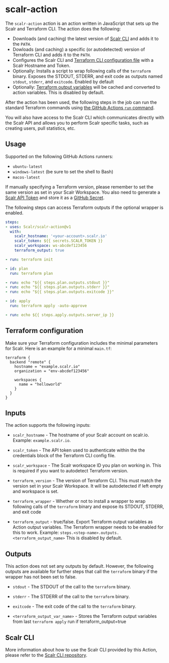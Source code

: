 # scalr-action

The `scalr-action` action is an action written in JavaScript that sets up the Scalr and Terraform CLI. The action does the following:

- Downloads (and caching) the latest version of [Scalr CLI](https://github.com/Scalr/scalr-cli) and adds it to the `PATH`.
- Dowloads (and caching) a specific (or autodetected) version of Terraform CLI and adds it to the `PATH`.
- Configures the Scalr CLI and [Terraform CLI configuration file](https://www.terraform.io/docs/commands/cli-config.html) with a Scalr Hostname and Token.
- Optionally: Installs a script to wrap following calls of the `terraform` binary. Exposes the STDOUT, STDERR, and exit code as outputs named `stdout`, `stderr`, and `exitcode`. Enabled by default
- Optionally: [Terraform output variables](https://www.terraform.io/language/values/outputs) will be cached and converted to action variables. This is disabled by default.

After the action has been used, the following steps in the job can run the standard Terraform commands using [the GitHub Actions `run` command](https://help.github.com/en/actions/reference/workflow-syntax-for-github-actions#jobsjob_idstepsrun).

You will also have access to the Scalr CLI which communicates directly with the Scalr API and allows you to perform Scalr specific tasks, such as creating users, pull statistics, etc.

## Usage

Supported on the following GitHub Actions runners\:
* `ubuntu-latest`
* `windows-latest` (be sure to set the shell to Bash)
* `macos-latest` 

If manually specifying a Terraform version, please remember to set the same version as set in your Scalr Workspace. 
You also need to generate a [Scalr API Token](https://docs.scalr.com/en/latest/migration.html) and store it as a [GitHub Secret](https://docs.github.com/en/actions/security-guides/encrypted-secrets).

The following steps can access Terraform outputs if the optional wrapper is enabled.

```yaml
steps:
- uses: Scalr/scalr-action@v1
  with:
    scalr_hostname: '<your-account>.scalr.io'
    scalr_token: ${{ secrets.SCALR_TOKEN }}
    scalr_workspace: ws-abcdef123456
    terraform_output: true

- run: terraform init

- id: plan
  run: terraform plan

- run: echo "${{ steps.plan.outputs.stdout }}"
- run: echo "${{ steps.plan.outputs.stderr }}"
- run: echo "${{ steps.plan.outputs.exitcode }}"

- id: apply
  run: terraform apply -auto-approve

- run: echo ${{ steps.apply.outputs.server_ip }}
```

## Terraform configuration

Make sure your Terraform configuration includes the minimal parameters for Scalr. 
Here is an example for a minimal `main.tf`:

```
terraform {
  backend "remote" {
    hostname = "example.scalr.io"
    organization = "env-abcdef123456"

    workspaces {
      name = "helloworld"
    }
  }
}
```

## Inputs

The action supports the following inputs:

- `scalr_hostname` - The hostname of your Scalr account on scalr.io. Example: `example.scalr.io`.

- `scalr_token` - The API token used to authenticate within the the credentials block of the Terraform CLI config file.

- `scalr_workspace` - The Scalr workspace ID you plan on working in. This is required if you want to autodetect Terraform version.

- `terraform_version` - The version of Terraform CLI. This must match the version set in your Scalr Workspace. It will be autodetected if left empty and workspace is set.

- `terraform_wrapper` - Whether or not to install a wrapper to wrap following calls of the `terraform` binary and expose its STDOUT, STDERR, and exit code

- `terraform_output` - true/false. Export Terraform output variables as Action output variables. The Terraform wrapper needs to be enabled for this to work. Example: `steps.<step-name>.outputs.<terraform_output_name>` This is disabled by default.

## Outputs

This action does not set any outputs by default. However, the following outputs are available for further steps that call the `terraform` binary if the wrapper has not been set to false.

- `stdout` - The STDOUT of the call to the `terraform` binary.

- `stderr` - The STDERR of the call to the `terraform` binary.

- `exitcode` - The exit code of the call to the `terraform` binary.

- `<terraform_output_var_name>` - Stores the Terraform output variables from last `terraform apply` run if terraform_output=true

## Scalr CLI

More information about how to use the Scalr CLI provided by this Action, please refer to the [Scalr CLI repository](https://github.com/Scalr/scalr-cli).
